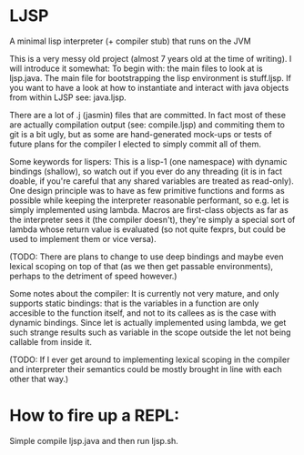 # LJSP
A minimal lisp interpreter (+ compiler stub) that runs on the JVM

This is a very messy old project (almost 7 years old at the time of writing).
I will introduce it somewhat: To begin with: the main files to look at is
ljsp.java. The main file for bootstrapping the lisp environment is
stuff.ljsp. If you want to have a look at how to instantiate and
interact with java objects from within LJSP see: java.ljsp.

There are a lot of .j (jasmin) files that are committed. In fact most
of these are actually compilation output (see: compile.ljsp) and
commiting them to git is a bit ugly, but as some are hand-generated
mock-ups or tests of future plans for the compiler I elected to simply
commit all of them.

Some keywords for lispers: This is a lisp-1 (one namespace) with
dynamic bindings (shallow), so watch out if you ever do any threading
(it is in fact doable, if you're careful that any shared variables are
treated as read-only). One design principle was to have as few
primitive functions and forms as possible while keeping the
interpreter reasonable performant, so e.g. let is simply implemented
using lambda. Macros are first-class objects as far as the interpreter
sees it (the compiler doesn't), they're simply a special sort of
lambda whose return value is evaluated (so not quite fexprs, but could
be used to implement them or vice versa).

(TODO: There are plans to change to use deep bindings and maybe even
lexical scoping on top of that (as we then get passable environments),
perhaps to the detriment of speed however.)

Some notes about the compiler: It is currently not very mature, and
only supports static bindings: that is the variables in a function are
only accesible to the function itself, and not to its callees as is
the case with dynamic bindings. Since let is actually implemented
using lambda, we get such strange results such as variable in the
scope outside the let not being callable from inside it.

(TODO: If I ever get around to implementing lexical scoping in the
compiler and interpreter their semantics could be mostly brought in line with
each other that way.)

# How to fire up a REPL:
Simple compile ljsp.java and then run ljsp.sh.
